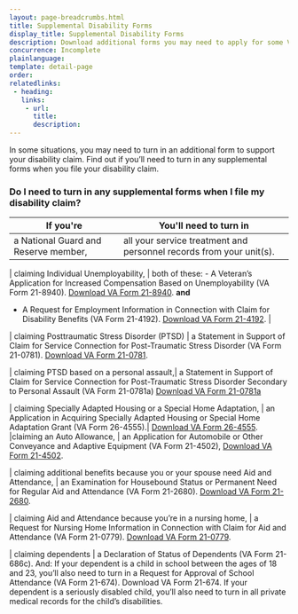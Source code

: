 ```yaml
---
layout: page-breadcrumbs.html
title: Supplemental Disability Forms
display_title: Supplemental Disability Forms
description: Download additional forms you may need to apply for some VA disability benefits.
concurrence: Incomplete
plainlanguage: 
template: detail-page
order: 	
relatedlinks:
 - heading: 
   links: 
    - url: 
      title: 
      description:
---
```


<div class="va-introtext">

In some situations, you may need to turn in an additional form to support your disability claim. Find out if you’ll need to turn in any supplemental forms when you file your disability claim. 

</div>


### Do I need to turn in any supplemental forms when I file my disability claim?



| **If you're** | **You'll need to turn in** |
| --- | --- | 
| a National Guard and Reserve member,  | all your service treatment and personnel records from your unit(s). | 

| claiming Individual Unemployability, | both of these: - A Veteran’s Application for Increased Compensation Based on Unemployability (VA Form 21-8940). [Download VA Form 21-8940](https://www.vba.va.gov/pubs/forms/VBA-21-8940-ARE.pdf).
**and**
- A Request for Employment Information in Connection with Claim for Disability Benefits (VA Form 21-4192). [Download VA Form 21-4192](https://www.vba.va.gov/pubs/forms/VBA-21-4192-ARE.pdf). |

| claiming Posttraumatic Stress Disorder (PTSD) | a Statement in Support of Claim for Service Connection for Post-Traumatic Stress Disorder (VA Form 21-0781).
[Download VA Form 21-0781](https://www.vba.va.gov/pubs/forms/VBA-21-0781-ARE.PDF).

| claiming PTSD based on a personal assault,| a Statement in Support of Claim for Service Connection for Post-Traumatic Stress Disorder Secondary to Personal Assault (VA Form 21-0781a)
[Download VA Form 21-0781a](https://www.vba.va.gov/pubs/forms/VBA-21-0781a-ARE.pdf)

| claiming Specially Adapted Housing or a Special Home Adaptation, | an Application in Acquiring Specially Adapted Housing or Special Home Adaptation Grant (VA Form 26-4555).|
[Download VA Form 26-4555](https://www.vba.va.gov/pubs/forms/vba-26-4555-are.pdf). 
|claiming an Auto Allowance, | an Application for Automobile or Other Conveyance and Adaptive Equipment (VA Form 21-4502),
[Download VA Form 21-4502](https://www.vba.va.gov/pubs/forms/VBA-21-4502-ARE.pdf).


| claiming additional benefits because you or your spouse need Aid and Attendance, | an Examination for Housebound Status or Permanent Need for Regular Aid and Attendance (VA Form 21-2680).
[Download VA Form 21-2680](https://www.vba.va.gov/pubs/forms/VBA-21-2680-ARE.pdf).


| claiming Aid and Attendance because you’re in a nursing home, | a Request for Nursing Home Information in Connection with Claim for Aid and Attendance (VA Form 21-0779). 
[Download VA Form 21-0779](https://www.vba.va.gov/pubs/forms/VBA-21-0779-ARE.pdf).

| claiming dependents | a Declaration of Status of Dependents (VA Form 21-686c). And: 
If your dependent is a child in school between the ages of 18 and 23, you’ll also need to turn in a Request for Approval of School Attendance (VA Form 21-674). Download VA Form 21-674. If your dependent is a seriously disabled child, you’ll also need to turn in all private medical records for the child’s disabilities. 



